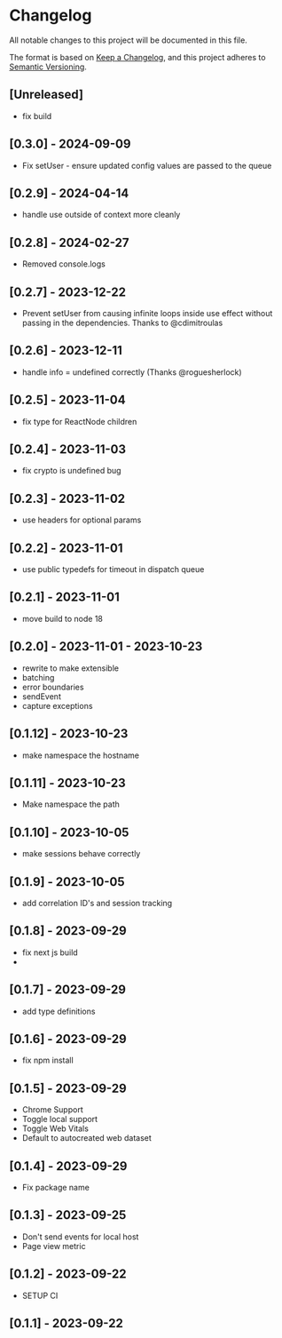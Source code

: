 # Changelog

All notable changes to this project will be documented in this file.

The format is based on [Keep a Changelog](https://keepachangelog.com/en/1.0.0/),
and this project adheres to [Semantic Versioning](https://semver.org/spec/v2.0.0.html).

## [Unreleased]

- fix build


## [0.3.0] - 2024-09-09

- Fix setUser - ensure updated config values are passed to the queue

## [0.2.9] - 2024-04-14

- handle use outside of context more cleanly

## [0.2.8] - 2024-02-27

- Removed console.logs

## [0.2.7] - 2023-12-22

- Prevent setUser from causing infinite loops inside use effect without passing in the dependencies. Thanks to @cdimitroulas

## [0.2.6] - 2023-12-11

- handle info = undefined correctly (Thanks @roguesherlock)
  
## [0.2.5] - 2023-11-04

- fix type for ReactNode children

## [0.2.4] - 2023-11-03

- fix crypto is undefined bug
  
## [0.2.3] - 2023-11-02 

- use headers for optional params
  
## [0.2.2] - 2023-11-01

- use public typedefs for timeout in dispatch queue
  
## [0.2.1] - 2023-11-01

- move build to node 18
  
## [0.2.0] - 2023-11-01 - 2023-10-23

- rewrite to make extensible
- batching
- error boundaries
- sendEvent
- capture exceptions
  
## [0.1.12] - 2023-10-23

- make namespace the hostname

## [0.1.11] - 2023-10-23

- Make namespace the path
  
## [0.1.10] - 2023-10-05

- make sessions behave correctly
## [0.1.9] - 2023-10-05

- add correlation ID's and session tracking

## [0.1.8] - 2023-09-29

* fix next js build
* 
## [0.1.7] - 2023-09-29

* add type definitions
  
## [0.1.6] - 2023-09-29

* fix npm install

## [0.1.5] - 2023-09-29

* Chrome Support
* Toggle local support
* Toggle Web Vitals
* Default to autocreated web dataset
  
## [0.1.4] - 2023-09-29

* Fix package name


## [0.1.3] - 2023-09-25

* Don't send events for local host
* Page view metric
## [0.1.2] - 2023-09-22

* SETUP CI

## [0.1.1] - 2023-09-22

